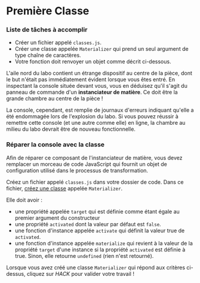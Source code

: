 # Première Classe

<div class="aside">
<h3>Liste de tâches à accomplir</h3>
<ul>
  <li>Créer un fichier appelé <code>classes.js</code>.</li>
  <li>Créer une classe appelée <code>Materializer</code> qui prend un seul argument de type chaîne de caractères.</li>
  <li>Votre fonction doit renvoyer un objet comme décrit ci-dessous.</li>
</ul>
</div>

L'aile nord du labo contient un étrange dispositif au centre de la pièce, dont le but n'était pas immédiatement évident lorsque vous êtes entré. En inspectant la console située devant vous, vous en déduisez qu'il s'agit du panneau de commande d'un **instanciateur de matière**. Ce doit être la grande chambre au centre de la pièce !

La console, cependant, est remplie de journaux d'erreurs indiquant qu'elle a été endommagée lors de l'explosion du labo. Si vous pouvez réussir à remettre cette console (et une autre comme elle) en ligne, la chambre au milieu du labo devrait être de nouveau fonctionnelle.

### Réparer la console avec la classe

Afin de réparer ce composant de l'instanciateur de matière, vous devez remplacer un morceau de code JavaScript qui fournit un objet de configuration utilisé dans le processus de transformation.

Créez un fichier appelé `classes.js` dans votre dossier de code. Dans ce fichier, [créez une classe](https://javascript.info/class) appelée `Materializer`.

Elle doit avoir :

- une propriété appelée `target` qui est définie comme étant égale au premier argument du constructeur
- une propriété `activated` dont la valeur par défaut est `false`.
- une fonction d'instance appelée `activate` qui définit la valeur true de `activated`.
- une fonction d'instance appelée `materialize` qui revient à la valeur de la propriété `target` d'une instance si la propriété `activated` est définie à true. Sinon, elle retourne `undefined` (rien n'est retourné).

Lorsque vous avez créé une classe `Materializer` qui répond aux critères ci-dessus, cliquez sur *HACK* pour valider votre travail !
